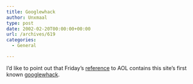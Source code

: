```yaml
---
title: Googlewhack
author: Unxmaal
type: post
date: 2002-02-20T00:00:00+00:00
url: /archives/619
categories:
  - General

---
```

I&#8217;d like to point out that Friday&#8217;s [reference][1] to AOL contains this site&#8217;s first known [googlewhack][2].

 [1]: http://www.google.com/search?q=%22corpse-eating+Nazis%22&sourceid=opera&num=0&ie=utf-8&oe=utf-8
 [2]: http://www.unblinking.com/heh/googlewhack.htm